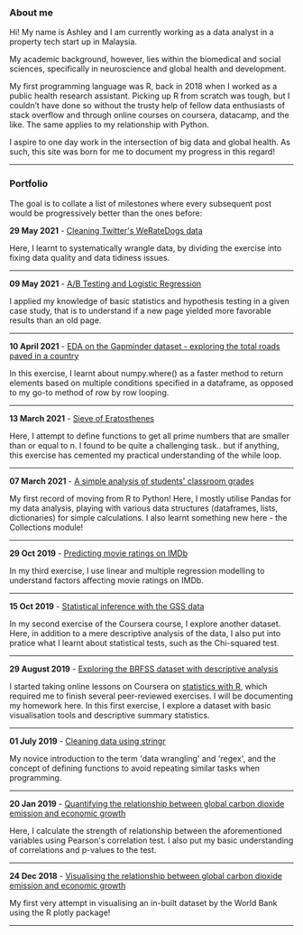 
### About me

Hi! My name is Ashley and I am currently working as a data analyst in a property tech start up in Malaysia.

My academic background, however, lies within the biomedical and social sciences, specifically in neuroscience and global health and development.

My first programming language was R, back in 2018 when I worked as a public health research assistant. Picking up R from scratch was tough, but I couldn’t have done so without the trusty help of fellow data enthusiasts of stack overflow and through online courses on coursera, datacamp, and the like. The same applies to my relationship with Python. 

I aspire to one day work in the intersection of big data and global health. As such, this site was born for me to document my progress in this regard!

---

### Portfolio

The goal is to collate a list of milestones where every subsequent post would be progressively better than the ones before:

<b>29 May 2021</b> - [Cleaning Twitter's WeRateDogs data](/html/entry11.html)

Here, I learnt to systematically wrangle data, by dividing the exercise into fixing data quality and data tidiness issues. 

---

<b>09 May 2021</b> - [A/B Testing and Logistic Regression](/html/entry10.html)

I applied my knowledge of basic statistics and hypothesis testing in a given case study, that is to understand if a new page yielded more favorable results than an old page. 

---

<b>10 April 2021</b> - [EDA on the Gapminder dataset - exploring the total roads paved in a country](/html/entry9.html)

In this exercise, I learnt about numpy.where() as a faster method to return elements based on multiple conditions specified in a dataframe, as opposed to my go-to method of row by row looping. 

---

<b>13 March 2021</b> - [Sieve of Eratosthenes](/html/entry8.html)

Here, I attempt to define functions to get all prime numbers that are smaller than or equal to n. I found to be quite a challenging task.. but if anything, this exercise has cemented my practical understanding of the while loop.

---

<b>07 March 2021</b> - [A simple analysis of students' classroom grades](/html/entry7.html)

My first record of moving from R to Python! Here, I mostly utilise Pandas for my data analysis, playing with various data structures (dataframes, lists, dictionaries) for simple calculations. I also learnt something new here - the Collections module!

---

<b>29 Oct 2019</b> - [Predicting movie ratings on IMDb](/html/entry6.html)

In my third exercise, I use linear and multiple regression modelling to understand factors affecting movie ratings on IMDb. 

---

<b>15 Oct 2019</b> - [Statistical inference with the GSS data](/html/entry5.html)

In my second exercise of the Coursera course, I explore another dataset. Here, in addition to a mere descriptive analysis of the data, I also put into pratice what I learnt about statistical tests, such as the Chi-squared test. 

<hr>

<b>29 August 2019</b> - [Exploring the BRFSS dataset with descriptive analysis](/html/entry4.html)

I started taking online lessons on Coursera on [statistics with R](https://www.coursera.org/specializations/statistics), which required me to finish several peer-reviewed exercises. I will be documenting my homework here. In this first exercise, I explore a dataset with basic visualisation tools and descriptive summary statistics. 

<hr>

<b>01 July 2019</b> - [Cleaning data using stringr](/html/entry3.html)

My novice introduction to the term 'data wrangling' and 'regex', and the concept of defining functions to avoid repeating similar tasks when programming. 

---

<b>20 Jan 2019</b> - [Quantifying the relationship between global carbon dioxide emission and economic growth](/html/entry2.html)

Here, I calculate the strength of relationship between the aforementioned variables using Pearson's correlation test. I also put my basic understanding of correlations and p-values to the test. 

---

<b>24 Dec 2018</b> - [Visualising the relationship between global carbon dioxide emission and economic growth](/html/entry1.html)

My first very attempt in visualising an in-built dataset by the World Bank using the R plotly package!

---

